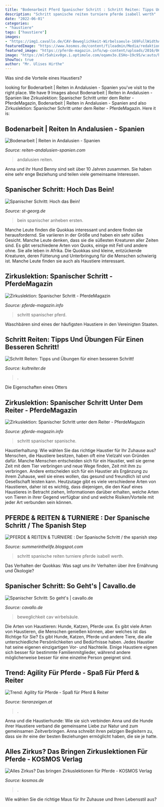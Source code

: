 ```yaml
---
title: "Bodenarbeit Pferd Spanischer Schritt : Schritt Reiten: Tipps Und übungen Für Einen Besseren Schritt!"
description: "Schritt spanische reiten turniere pferde isabell werth"
date: "2022-06-01"
categories:
- "haustiere"
tags: ["haustiere"]
images:
- "https://img1.cavallo.de/CAV-Beweglichkeit-Wirbelsaeule-169FullWidthArticleGalleryOverlay-2a4a1c7a-1475075.jpg"
featuredImage: "https://www.kosmos.de/content/fileadmin/Media/redaktionelle_Themen/Buecher/Pferde/Zirkustricks_fuer_Pferde/Pferd-Zirkustrick-Natur.jpg"
featured_image: "https://pferde-magazin.info/wp-content/uploads/2016/06/Zirkuslektionen_SpanischerSchrittUntermReiter_Header-884x557.jpg"
image: "https://mlr5ahixv0ge.i.optimole.com/oqamv3o.ESHo~19c95/w:auto/h:auto/q:90/https://reiten-andalusien-spanien.com/wp-content/uploads/2020/11/IMG_0343.jpg"
ShowToc: true
author: "Mr. Ulises Hirthe"
---
```



Was sind die Vorteile eines Haustiers?

	

		
looking for Bodenarbeit | Reiten in Andalusien - Spanien you've visit to the right place. We have 9 Images about Bodenarbeit | Reiten in Andalusien - Spanien like Zirkuslektion: Spanischer Schritt unter dem Reiter - PferdeMagazin, Bodenarbeit | Reiten in Andalusien - Spanien and also Zirkuslektion: Spanischer Schritt unter dem Reiter - PferdeMagazin. Here it is:
		
    
## Bodenarbeit | Reiten In Andalusien - Spanien

<img loading=lazy src="https://mlr5ahixv0ge.i.optimole.com/oqamv3o.ESHo~19c95/w:auto/h:auto/q:90/https://reiten-andalusien-spanien.com/wp-content/uploads/2020/11/IMG_0343.jpg" onerror="this.onerror=null;this.src='https://tse1.mm.bing.net/th?id=OIP.X2yLglgzuOqY30zQhsENSgHaE8&amp;pid=15.1';" alt="Bodenarbeit | Reiten in Andalusien - Spanien">

_Source: reiten-andalusien-spanien.com_

>andalusien reiten. 

	

Anna und ihr Hund Benny sind seit über 10 Jahren zusammen. Sie haben eine sehr enge Beziehung und teilen viele gemeinsame Interessen.

    
## Spanischer Schritt: Hoch Das Bein!

<img loading=lazy src="https://www.st-georg.de/content/uploads/2020/12/bildschirmfoto-2020-12-27-um-09.22.43-1024x683.png" onerror="this.onerror=null;this.src='https://tse4.mm.bing.net/th?id=OIP.vUS8CPuDZUaCV-ZGVPLjbQHaE8&amp;pid=15.1';" alt="Spanischer Schritt: Hoch das Bein!">

_Source: st-georg.de_

>bein spanischer anheben ersten. 

	

Manche Leute finden die Quokkas interessant und andere finden sie herausfordernd. Sie variieren in der Größe und haben ein sehr süßes Gesicht. Manche Leute denken, dass sie die süßesten Kreaturen aller Zeiten sind. Es gibt verschiedene Arten von Quoks, einige mit Fell und andere ohne. Sie alle leben in Afrika.
Die Quokkas sind kleine, entzückende Kreaturen, deren Fütterung und Unterbringung für die Menschen schwierig ist. Manche Leute finden sie auch als Haustiere interessant.

    
## Zirkuslektion: Spanischer Schritt - PferdeMagazin

<img loading=lazy src="https://pferde-magazin.info/wp-content/uploads/2016/07/Zirkuslektionen_SpanischerSchritt_Header.jpg" onerror="this.onerror=null;this.src='https://tse2.mm.bing.net/th?id=OIP.jQZfRNBpdRWatllxMXqpswHaEq&amp;pid=15.1';" alt="Zirkuslektion: Spanischer Schritt - PferdeMagazin">

_Source: pferde-magazin.info_

>schritt spanischer pferd. 

	

Waschbären sind eines der häufigsten Haustiere in den Vereinigten Staaten.

    
## Schritt Reiten: Tipps Und Übungen Für Einen Besseren Schritt!

<img loading=lazy src="https://kultreiter.de/wp-content/uploads/2015/04/Schritt-reiten-1000x483.jpg" onerror="this.onerror=null;this.src='https://tse3.mm.bing.net/th?id=OIP.cZuLaAI5xdPkc2OvNpCZFwHaDk&amp;pid=15.1';" alt="Schritt Reiten: Tipps und Übungen für einen besseren Schritt!">

_Source: kultreiter.de_

>. 

	

Die Eigenschaften eines Otters

    
## Zirkuslektion: Spanischer Schritt Unter Dem Reiter - PferdeMagazin

<img loading=lazy src="https://pferde-magazin.info/wp-content/uploads/2016/06/Zirkuslektionen_SpanischerSchrittUntermReiter_Header-884x557.jpg" onerror="this.onerror=null;this.src='https://tse2.mm.bing.net/th?id=OIP.Gl86lVr-v80x3-LxPpPEeQHaEq&amp;pid=15.1';" alt="Zirkuslektion: Spanischer Schritt unter dem Reiter - PferdeMagazin">

_Source: pferde-magazin.info_

>schritt spanischer spanische. 

	

Haustierhaltung: Wie wählen Sie das richtige Haustier für Ihr Zuhause aus?
Menschen, die Haustiere besitzen, haben oft eine Vielzahl von Gründen dafür. Manche Menschen entscheiden sich für ein Haustier, weil sie gerne Zeit mit dem Tier verbringen und neue Wege finden, Zeit mit ihm zu verbringen. Andere entscheiden sich für ein Haustier als Ergänzung zu ihrem Zuhause, weil sie eines wollen, das gesund und freundlich ist und Gesellschaft leisten kann. Heutzutage gibt es viele verschiedene Arten von Haustieren, daher ist es wichtig, dass diejenigen, die den Kauf eines Haustieres in Betracht ziehen, Informationen darüber erhalten, welche Arten von Tieren in ihrer Gegend verfügbar sind und welche Risiken/Vorteile mit jeder Art verbunden sein können.

    
## PFERDE &amp; REITEN &amp; TURNIERE : Der Spanische Schritt / The Spanish Step

<img loading=lazy src="http://4.bp.blogspot.com/-23c1rO6lVZw/UjiCyDIzTtI/AAAAAAAAArk/gXWl44f8Cyk/s400/isabellwerth.jpg" onerror="this.onerror=null;this.src='https://tse3.mm.bing.net/th?id=OIP.UTFqz4BMQYokFolv9614-QAAAA&amp;pid=15.1';" alt="PFERDE &amp; REITEN &amp; TURNIERE : Der Spanische Schritt / the spanish step">

_Source: summerinthelife.blogspot.com_

>schritt spanische reiten turniere pferde isabell werth. 

	

Das Verhalten der Quokkas: Was sagt uns ihr Verhalten über ihre Ernährung und Ökologie?

    
## Spanischer Schritt: So Geht&#039;s | Cavallo.de

<img loading=lazy src="https://img1.cavallo.de/CAV-Beweglichkeit-Wirbelsaeule-169FullWidthArticleGalleryOverlay-2a4a1c7a-1475075.jpg" onerror="this.onerror=null;this.src='https://tse1.mm.bing.net/th?id=OIP.nvoYKWM9eoymPWGqcM_X2gHaEK&amp;pid=15.1';" alt="Spanischer Schritt: So geht&#039;s | cavallo.de">

_Source: cavallo.de_

>beweglichkeit cav wirbelsäule. 

	

Die Arten von Haustieren: Hunde, Katzen, Pferde usw.
Es gibt viele Arten von Haustieren, die Menschen genießen können, aber welches ist das Richtige für Sie? Es gibt Hunde, Katzen, Pferde und andere Tiere, die alle unterschiedliche Persönlichkeiten und Bedürfnisse haben. Jedes Haustier hat seine eigenen einzigartigen Vor- und Nachteile. Einige Haustiere eignen sich besser für bestimmte Familienmitglieder, während andere möglicherweise besser für eine einzelne Person geeignet sind.

    
## Trend: Agility Für Pferde - Spaß Für Pferd &amp; Reiter

<img loading=lazy src="https://www.tieranzeigen.at/blog/pics/pferde/horse-agility.jpg" onerror="this.onerror=null;this.src='https://tse2.mm.bing.net/th?id=OIP.FHHwfMBYXCt4T04WD_eajQHaFj&amp;pid=15.1';" alt="Trend: Agility für Pferde - Spaß für Pferd &amp; Reiter">

_Source: tieranzeigen.at_

>. 

	

Anna und die Haustierhunde: Wie sie sich verbinden
Anna und die Hunde ihrer Haustiere verband die gemeinsame Liebe zur Natur und zum gemeinsamen Zeitverbringen. Anna schreibt ihren pelzigen Begleitern zu, dass sie ihr eine der besten Beziehungen ermöglicht haben, die sie je hatte.

    
## Alles Zirkus? Das Bringen Zirkuslektionen Für Pferde - KOSMOS Verlag

<img loading=lazy src="https://www.kosmos.de/content/fileadmin/Media/redaktionelle_Themen/Buecher/Pferde/Zirkustricks_fuer_Pferde/Pferd-Zirkustrick-Natur.jpg" onerror="this.onerror=null;this.src='https://tse1.mm.bing.net/th?id=OIP.f5bijgOR0FwOF9ne46grZQHaE7&amp;pid=15.1';" alt="Alles Zirkus? Das bringen Zirkuslektionen für Pferde - KOSMOS Verlag">

_Source: kosmos.de_

>. 

	

Wie wählen Sie die richtige Maus für Ihr Zuhause und Ihren Lebensstil aus?

